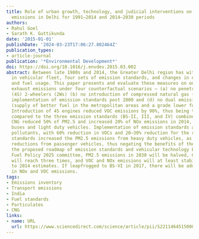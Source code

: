 ```yaml
---
title: Role of urban growth, technology, and judicial interventions on vehicle exhaust
  emissions in Delhi for 1991–2014 and 2014–2030 periods
authors:
- Rahul Goel
- Sarath K. Guttikunda
date: '2015-01-01'
publishDate: '2024-03-23T17:06:27.802464Z'
publication_types:
- article-journal
publication: '*Environmental Development*'
doi: https://doi.org/10.1016/j.envdev.2015.03.002
abstract: Between late 1980s and 2014, the Greater Delhi region has witnessed an increase
  in vehicular fleet, four sets of emission standards, and changes in engine technology
  and fuel usage. This paper presents and evaluate these measures on on-road vehicle
  exhaust emissions under four counterfactual scenarios – (a) no penetration of 4-stroke
  (4S) 2-wheelers (2Ws) (b) no introduction of compressed natural gas (CNG) (c) no
  implementation of emission standards post 2000 and (d) no dual emission standards
  (supply of better fuel in the metropolitan areas and a grade lower for the rest).
  Introduction of 4S engines reduced VOC emissions by 90%, thus being the most effective
  compared to the three emission standards (BS-II, III, and IV) combined. Introducing
  CNG reduced 50% of PM2.5 and increased 20% of NOx emissions in 2014, mostly from
  buses and light duty vehicles. Implementation of emission standards affected all
  pollutants, with 60% reduction in VOCs and 20–30% reduction for the rest. Dual emission
  standards increased the PM2.5 emissions from heavy duty vehicles, as much as the
  reductions from passenger vehicles, thus negating the benefits of the latter. Under
  the proposed roadmap of emission standards and vehicular technology by the Auto
  Fuel Policy 2025 committee, PM2.5 emissions in 2030 will be halved, CO emissions
  will reach three times, and VOC and NOx emissions will at least stabilize, compared
  to 2014 estimates. If leapfrogged to BS-VI in 2017, there will be additional reduction
  in NOx and VOC emissions.
tags:
- Emissions inventory
- Transport emissions
- India
- Fuel standards
- Particulates
- CNG
links:
- name: URL
  url: https://www.sciencedirect.com/science/article/pii/S2211464515000123
---
```

